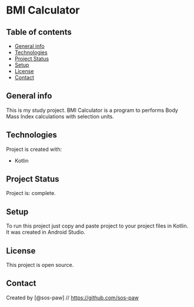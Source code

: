 # BMI Calculator

## Table of contents
* [General info](#general-info)
* [Technologies](#technologies)
* [Project Status](#project-status)
* [Setup](#setup)
* [License](#license)
* [Contact](#contact)

## General info
This is my study project.
BMI Calculator is a program to performs Body Mass Index calculations with selection
units.

## Technologies
Project is created with:
* Kotlin

## Project Status
Project is: complete.

## Setup
To run this project just copy and paste project to your project files in Kotlin.
It was created in Android Studio.

## License 
This project is open source.

## Contact
Created by [@sos-paw] // https://github.com/sos-paw


